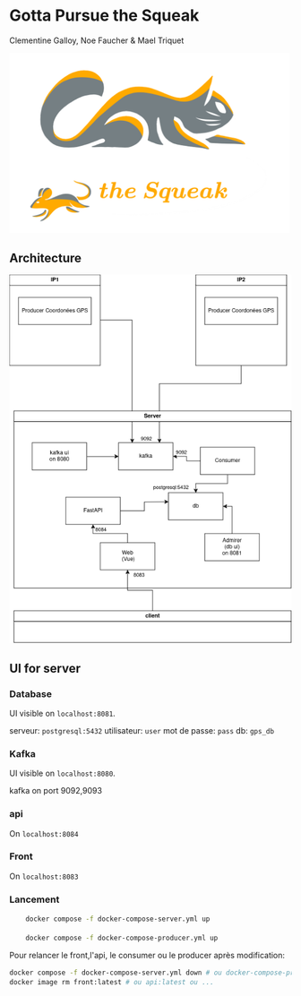 # Gotta Pursue the Squeak
Clementine Galloy, Noe Faucher & Mael Triquet

<img src="rsc/logo_gpsqueak.png" width="500em">


## Architecture

![architecture](rsc/archi_gps_squeak.png)


## UI for server

### Database 
UI visible on `localhost:8081`.

serveur: `postgresql:5432`
utilisateur: `user`
mot de passe: `pass`
db: `gps_db`

### Kafka 
UI visible on `localhost:8080`.

kafka on port 9092,9093 

### api
On `localhost:8084`

### Front
On `localhost:8083`


### Lancement

```sh
    docker compose -f docker-compose-server.yml up

    docker compose -f docker-compose-producer.yml up
```


Pour relancer le front,l'api, le consumer ou le producer après modification:
```sh
docker compose -f docker-compose-server.yml down # ou docker-compose-producer.yml
docker image rm front:latest # ou api:latest ou ...
```
